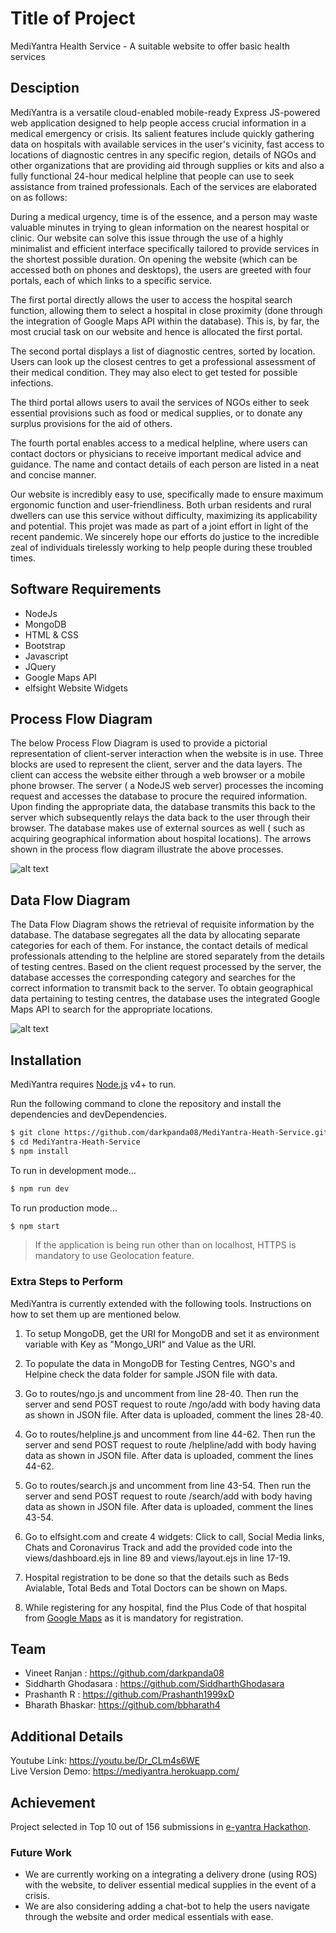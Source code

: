 # Title of Project
MediYantra Health Service - A suitable website to offer basic health services

## Desciption
MediYantra is a versatile cloud-enabled mobile-ready Express JS-powered web application designed to help people access crucial information in a medical emergency or crisis. Its salient features include quickly gathering data on hospitals with available services in the user's vicinity, fast access to locations of diagnostic centres in any specific region, details of NGOs and other organizations that are providing aid through supplies or kits and also a fully functional 24-hour medical helpline that people can use to seek assistance from trained professionals. Each of the services are elaborated on as follows: 

During a medical urgency, time is of the essence, and a person may waste valuable minutes in trying to glean information on the nearest hospital or clinic. Our website can solve this issue through the use of a highly minimalist and efficient interface specifically tailored to provide services in the shortest possible duration. On opening the website (which can be accessed both on phones and desktops), the users are greeted with four portals, each of which links to a specific service.

The first portal directly allows the user to access the hospital search function, allowing them to select a hospital in close proximity (done through the integration of Google Maps API within the database). This is, by far, the most crucial task on our website and hence is allocated the first portal. 

The second portal displays a list of diagnostic centres, sorted by location. Users can look up the closest centres to get a professional assessment of their medical condition. They may also elect to get tested for possible infections.

The third portal allows users to avail the services of NGOs either to seek essential provisions such as food or medical supplies, or to donate any surplus provisions for the aid of others.

The fourth portal enables access to a medical helpline, where users can contact doctors or physicians to receive important medical advice and guidance. The name and contact details of each person are listed in a neat and concise manner.

Our website is incredibly easy to use, specifically made to ensure maximum ergonomic function and user-friendliness. Both urban residents and rural dwellers can use this service without difficulty, maximizing its applicability and potential. This projet was made as part of a joint effort in light of the recent pandemic. We sincerely hope
our efforts do justice to the incredible zeal of individuals tirelessly working to help people during these troubled times.  


## Software Requirements
  - NodeJs
  - MongoDB
  - HTML & CSS
  - Bootstrap
  - Javascript
  - JQuery
  - Google Maps API
  - elfsight Website Widgets
  
## Process Flow Diagram
The below Process Flow Diagram is used to provide a pictorial representation of client-server interaction when the website is in use. 
Three blocks are used to represent the client, server and the data layers. The client can access the website either through a web browser or a mobile phone browser. The server ( a NodeJS web server) processes the incoming request and accesses the database to procure the required information. Upon finding the appropriate data, the database transmits this back to the server which subsequently relays the data back to the user through their browser. The database makes use of external sources as well ( such as acquiring geographical information about hospital locations). The arrows shown in the process flow diagram illustrate the above processes.

![alt text](https://github.com/darkpanda08/MediYantra-Heath-Service/blob/master/process_flow.png?raw=true "Process Flow Diagram")

## Data Flow Diagram
The Data Flow Diagram shows the retrieval of requisite information by the database.
The database segregates all the data by allocating separate categories for each of them. For instance, the contact details of medical professionals attending to the helpline are stored separately from the details of testing centres. Based on the client request processed by the server, the database accesses the corresponding category and searches for the correct information to transmit back to the server. To obtain geographical data pertaining to testing centres, the database uses the integrated Google Maps API to search for the appropriate locations.

![alt text](https://github.com/darkpanda08/MediYantra-Heath-Service/blob/master/data_flow.png?raw=true "Data Flow Diagram")

## Installation

MediYantra requires [Node.js](https://nodejs.org/) v4+ to run.

Run the following command to clone the repository and install the dependencies and devDependencies.

```sh
$ git clone https://github.com/darkpanda08/MediYantra-Heath-Service.git
$ cd MediYantra-Heath-Service
$ npm install
```
To run in development mode...
```sh
$ npm run dev
```
To run production mode...

```sh
$ npm start
```
>If the application is being run other than on localhost, HTTPS is mandatory to use Geolocation feature.

### Extra Steps to Perform 

MediYantra is currently extended with the following tools. Instructions on how to set them up are mentioned below.

1. To setup MongoDB, get the URI for MongoDB and set it as environment variable with Key as "Mongo_URI" and Value as the URI.

2. To populate the data in MongoDB for Testing Centres, NGO's and Helpine check the data folder for sample JSON file with data.

3. Go to routes/ngo.js and uncomment from line 28-40. Then run the server and send POST request to route /ngo/add with body having data as shown in JSON file. After data is uploaded, comment the lines 28-40.

4. Go to routes/helpline.js and uncomment from line 44-62. Then run the server and send POST request to route /helpline/add with body having data as shown in JSON file. After data is uploaded, comment the lines 44-62.

5. Go to routes/search.js and uncomment from line 43-54. Then run the server and send POST request to route /search/add with body having data as shown in JSON file. After data is uploaded, comment the lines 43-54.

4. Go to elfsight.com and create 4 widgets: Click to call, Social Media links, Chats and Coronavirus Track and add the provided code into the views/dashboard.ejs in line 89 and views/layout.ejs in line 17-19.

5. Hospital registration to be done so that the details such as Beds Avialable, Total Beds and Total Doctors can be shown on Maps.

6. While registering for any hospital, find the Plus Code of that hospital from [Google Maps](https://maps.google.com) as it is mandatory for registration. 

## Team
- Vineet Ranjan : https://github.com/darkpanda08
- Siddharth Ghodasara : https://github.com/SiddharthGhodasara
- Prashanth R : https://github.com/Prashanth1999xD
- Bharath Bhaskar: https://github.com/bbharath4

## Additional Details

Youtube Link: https://youtu.be/Dr_CLm4s6WE </br>
Live Version Demo: https://mediyantra.herokuapp.com/

## Achievement
Project selected in Top 10 out of 156 submissions in [e-yantra Hackathon](https://www.e-yantra.org/).

### Future Work
- We are currently working on a integrating a delivery drone (using ROS) with the website, to deliver essential medical supplies in the event of a crisis.
- We are also considering adding a chat-bot to help the users navigate through the website and order medical essentials with ease.
